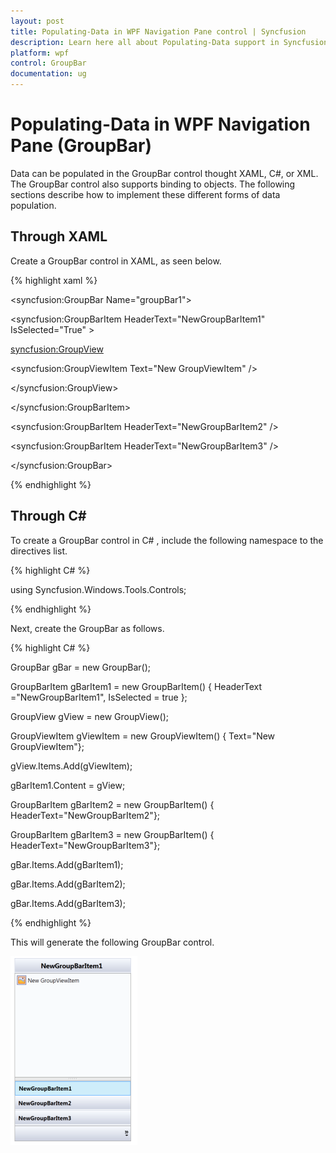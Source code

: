 ```yaml
---
layout: post
title: Populating-Data in WPF Navigation Pane control | Syncfusion
description: Learn here all about Populating-Data support in Syncfusion WPF Navigation Pane (GroupBar) control and more.
platform: wpf
control: GroupBar
documentation: ug
---
```


# Populating-Data in WPF Navigation Pane (GroupBar)

Data can be populated in the GroupBar control thought XAML, C#, or XML. The GroupBar control also supports binding to objects. The following sections describe how to implement these different forms of data population.

## Through XAML

Create a GroupBar control in XAML, as seen below.



{% highlight xaml %}

<syncfusion:GroupBar Name="groupBar1">

<syncfusion:GroupBarItem HeaderText="NewGroupBarItem1" IsSelected="True" >

<syncfusion:GroupView>

<syncfusion:GroupViewItem Text="New GroupViewItem" />

</syncfusion:GroupView>

</syncfusion:GroupBarItem>



<syncfusion:GroupBarItem HeaderText="NewGroupBarItem2" />



<syncfusion:GroupBarItem HeaderText="NewGroupBarItem3"  />



</syncfusion:GroupBar>

{% endhighlight %}

## Through  C#

To create a GroupBar control in  C# , include the following namespace to the directives list.



{% highlight C# %}

using Syncfusion.Windows.Tools.Controls;


{% endhighlight %}


Next, create the GroupBar as follows.



{% highlight C# %}

GroupBar gBar = new GroupBar();



GroupBarItem gBarItem1 = new GroupBarItem() { HeaderText ="NewGroupBarItem1", 					IsSelected = true };



GroupView gView = new GroupView();

GroupViewItem gViewItem = new GroupViewItem() { Text="New GroupViewItem"};

gView.Items.Add(gViewItem);



gBarItem1.Content = gView;



GroupBarItem gBarItem2 = new GroupBarItem() { HeaderText="NewGroupBarItem2"};

GroupBarItem gBarItem3 = new GroupBarItem() { HeaderText="NewGroupBarItem3"};



gBar.Items.Add(gBarItem1);

gBar.Items.Add(gBarItem2);

gBar.Items.Add(gBarItem3);



{% endhighlight %}



This will generate the following GroupBar control.



![Populating-Data_img1](Populating-Data_images/Populating-Data_img1.png)



